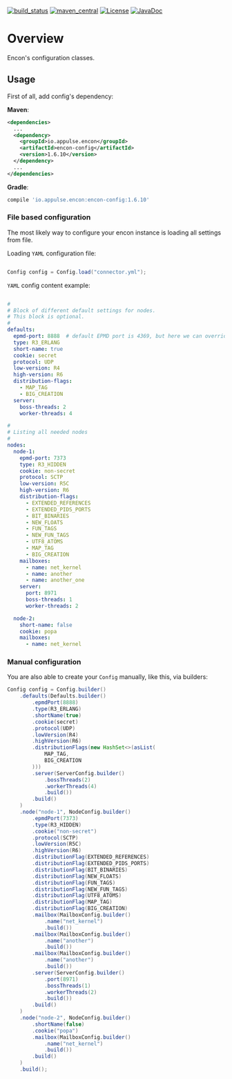[![build_status](https://travis-ci.org/appulse-projects/encon-java.svg?branch=master)](https://travis-ci.org/appulse-projects/encon-java)
[![maven_central](https://maven-badges.herokuapp.com/maven-central/io.appulse.encon/encon/badge.svg)](https://search.maven.org/search?q=a:encon-config)
[![License](http://img.shields.io/:license-apache-brightgreen.svg)](http://www.apache.org/licenses/LICENSE-2.0.html)
[![JavaDoc](http://www.javadoc.io/badge/io.appulse.encon/encon-config.svg)](http://www.javadoc.io/doc/io.appulse.encon/encon-config)

# Overview

Encon's configuration classes.

## Usage

First of all, add config's dependency:

**Maven**:

```xml
<dependencies>
  ...
  <dependency>
    <groupId>io.appulse.encon</groupId>
    <artifactId>encon-config</artifactId>
    <version>1.6.10</version>
  </dependency>
  ...
</dependencies>
```

**Gradle**:

```groovy
compile 'io.appulse.encon:encon-config:1.6.10'
```

### File based configuration

The most likely way to configure your encon instance is loading all settings from file.

Loading `YAML` configuration file:

```java

Config config = Config.load("connector.yml");
```

`YAML` config content example:

```yaml

#
# Block of different default settings for nodes.
# This block is optional.
#
defaults:
  epmd-port: 8888  # default EPMD port is 4369, but here we can override it
  type: R3_ERLANG
  short-name: true
  cookie: secret
  protocol: UDP
  low-version: R4
  high-version: R6
  distribution-flags:
    - MAP_TAG
    - BIG_CREATION
  server:
    boss-threads: 2
    worker-threads: 4

#
# Listing all needed nodes
#
nodes:
  node-1:
    epmd-port: 7373
    type: R3_HIDDEN
    cookie: non-secret
    protocol: SCTP
    low-version: R5C
    high-version: R6
    distribution-flags:
      - EXTENDED_REFERENCES
      - EXTENDED_PIDS_PORTS
      - BIT_BINARIES
      - NEW_FLOATS
      - FUN_TAGS
      - NEW_FUN_TAGS
      - UTF8_ATOMS
      - MAP_TAG
      - BIG_CREATION
    mailboxes:
      - name: net_kernel
      - name: another
      - name: another_one
    server:
      port: 8971
      boss-threads: 1
      worker-threads: 2

  node-2:
    short-name: false
    cookie: popa
    mailboxes:
      - name: net_kernel

```

### Manual configuration

You are also able to create your `Config` manually, like this, via builders:

```java
Config config = Config.builder()
    .defaults(Defaults.builder()
        .epmdPort(8888)
        .type(R3_ERLANG)
        .shortName(true)
        .cookie(secret)
        .protocol(UDP)
        .lowVersion(R4)
        .highVersion(R6)
        .distributionFlags(new HashSet<>(asList(
            MAP_TAG,
            BIG_CREATION
        )))
        .server(ServerConfig.builder()
            .bossThreads(2)
            .workerThreads(4)
            .build())
        .build()
    )
    .node("node-1", NodeConfig.builder()
        .epmdPort(7373)
        .type(R3_HIDDEN)
        .cookie("non-secret")
        .protocol(SCTP)
        .lowVersion(R5C)
        .highVersion(R6)
        .distributionFlag(EXTENDED_REFERENCES)
        .distributionFlag(EXTENDED_PIDS_PORTS)
        .distributionFlag(BIT_BINARIES)
        .distributionFlag(NEW_FLOATS)
        .distributionFlag(FUN_TAGS)
        .distributionFlag(NEW_FUN_TAGS)
        .distributionFlag(UTF8_ATOMS)
        .distributionFlag(MAP_TAG)
        .distributionFlag(BIG_CREATION)
        .mailbox(MailboxConfig.builder()
            .name("net_kernel")
            .build())
        .mailbox(MailboxConfig.builder()
            .name("another")
            .build())
        .mailbox(MailboxConfig.builder()
            .name("another")
            .build())
        .server(ServerConfig.builder()
            .port(8971)
            .bossThreads(1)
            .workerThreads(2)
            .build())
        .build()
    )
    .node("node-2", NodeConfig.builder()
        .shortName(false)
        .cookie("popa")
        .mailbox(MailboxConfig.builder()
            .name("net_kernel")
            .build())
        .build()
    )
    .build();
```
